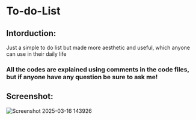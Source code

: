 # To-do-List

<h2>Intorduction: </h2>

<p>Just a simple to do list but made more aesthetic and useful, which anyone can use in their daily life</p>

<h3>All the codes are explained using comments in the code files, but if anyone have any question be sure to ask me!</h3>

<h2>Screenshot: </h2>

![Screenshot 2025-03-16 143926](https://github.com/user-attachments/assets/334495bc-5805-4c8c-9620-2862c14b3ad9)
